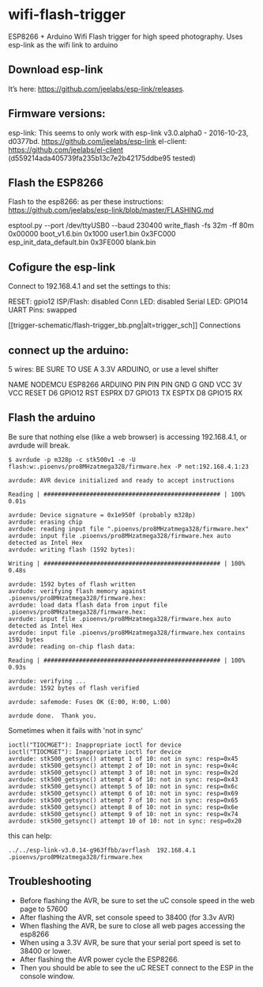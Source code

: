 # wifi-flash-trigger
ESP8266 + Arduino Wifi Flash trigger for high speed photography.  Uses esp-link as the wifi link to arduino

## Download esp-link
It’s here: https://github.com/jeelabs/esp-link/releases.


## Firmware versions:
esp-link: This seems to only work with esp-link v3.0.alpha0 - 2016-10-23, d0377bd.  https://github.com/jeelabs/esp-link
el-client: https://github.com/jeelabs/el-client (d559214ada405739fa235b13c7e2b42175ddbe95 tested)

## Flash the ESP8266
Flash to the esp8266: as per these instructions: https://github.com/jeelabs/esp-link/blob/master/FLASHING.md

esptool.py --port /dev/ttyUSB0 --baud 230400 write_flash -fs 32m -ff 80m 0x00000 boot_v1.6.bin 0x1000 user1.bin 0x3FC000 esp_init_data_default.bin 0x3FE000 blank.bin


## Cofigure the esp-link
Connect to 192.168.4.1 and set the settings to this:

RESET: gpio12
ISP/Flash: disabled
Conn LED: disabled
Serial LED: GPIO14
UART Pins: swapped

[[trigger-schematic/flash-trigger_bb.png|alt=trigger_sch]] Connections

## connect up the arduino:
5 wires:  BE SURE TO USE A 3.3V ARDUINO, or use a level shifter

NAME   NODEMCU ESP8266 ARDUINO
       PIN     PIN     PIN
       GND    G               GND
       VCC    3V              VCC
       RESET  D6      GPIO12  RST
       ESPRX  D7      GPIO13  TX
       ESPTX  D8      GPIO15  RX

## Flash the arduino
Be sure that nothing else (like a web browser) is accessing 192.168.4.1, or avrdude will break.

```
$ avrdude -p m328p -c stk500v1 -e -U flash:w:.pioenvs/pro8MHzatmega328/firmware.hex -P net:192.168.4.1:23

avrdude: AVR device initialized and ready to accept instructions

Reading | ################################################## | 100% 0.01s

avrdude: Device signature = 0x1e950f (probably m328p)
avrdude: erasing chip
avrdude: reading input file ".pioenvs/pro8MHzatmega328/firmware.hex"
avrdude: input file .pioenvs/pro8MHzatmega328/firmware.hex auto detected as Intel Hex
avrdude: writing flash (1592 bytes):

Writing | ################################################## | 100% 0.48s

avrdude: 1592 bytes of flash written
avrdude: verifying flash memory against .pioenvs/pro8MHzatmega328/firmware.hex:
avrdude: load data flash data from input file .pioenvs/pro8MHzatmega328/firmware.hex:
avrdude: input file .pioenvs/pro8MHzatmega328/firmware.hex auto detected as Intel Hex
avrdude: input file .pioenvs/pro8MHzatmega328/firmware.hex contains 1592 bytes
avrdude: reading on-chip flash data:

Reading | ################################################## | 100% 0.93s

avrdude: verifying ...
avrdude: 1592 bytes of flash verified

avrdude: safemode: Fuses OK (E:00, H:00, L:00)

avrdude done.  Thank you.

```


Sometimes when it fails with
'not in sync'

```
ioctl("TIOCMGET"): Inappropriate ioctl for device
ioctl("TIOCMGET"): Inappropriate ioctl for device
avrdude: stk500_getsync() attempt 1 of 10: not in sync: resp=0x45
avrdude: stk500_getsync() attempt 2 of 10: not in sync: resp=0x4c
avrdude: stk500_getsync() attempt 3 of 10: not in sync: resp=0x2d
avrdude: stk500_getsync() attempt 4 of 10: not in sync: resp=0x43
avrdude: stk500_getsync() attempt 5 of 10: not in sync: resp=0x6c
avrdude: stk500_getsync() attempt 6 of 10: not in sync: resp=0x69
avrdude: stk500_getsync() attempt 7 of 10: not in sync: resp=0x65
avrdude: stk500_getsync() attempt 8 of 10: not in sync: resp=0x6e
avrdude: stk500_getsync() attempt 9 of 10: not in sync: resp=0x74
avrdude: stk500_getsync() attempt 10 of 10: not in sync: resp=0x20
```

this can help:

```../../esp-link-v3.0.14-g963ffbb/avrflash  192.168.4.1 .pioenvs/pro8MHzatmega328/firmware.hex ```


## Troubleshooting
* Before flashing the AVR, be sure to set the uC console speed in the web page to 57600
* After flashing the AVR, set console speed to 38400 (for 3.3v AVR)
* When flashing the AVR, be sure to close all web pages accessing the esp8266
* When using a 3.3V AVR, be sure that your serial port speed is set to 38400 or lower.
* After flashing the AVR power cycle the ESP8266.
* Then you should be able to see the uC RESET connect to the ESP in the console window.
